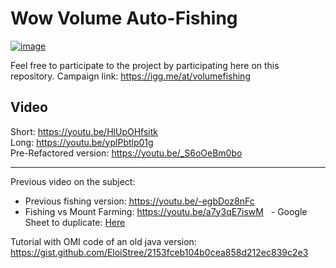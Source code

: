# Wow Volume Auto-Fishing

[![image](https://user-images.githubusercontent.com/20149493/200030566-d6df2a34-c2e3-40b8-ab1c-0242277cf491.png)](https://igg.me/at/volumefishing)

Feel free to participate to the project by participating here on this repository.
Campaign link: https://igg.me/at/volumefishing


## Video

Short: https://youtu.be/HlUpOHfsitk  
Long: https://youtu.be/yplPbtlp01g  
Pre-Refactored version: https://youtu.be/_S6oOeBm0bo  


---------------------------------

Previous video on the subject:
- Previous fishing version: https://youtu.be/-egbDoz8nFc
- Fishing vs Mount Farming: https://youtu.be/a7y3qE7iswM
  - Google Sheet to duplicate: [Here](https://docs.google.com/spreadsheets/d/e/2PACX-1vTJPRh3XCHMMfq7Sb7PREtL9negk4knJwoXd6dg3c0tDAPMDpTOK3ApfNYs3iw6stMN4NZDdUzgP1Uz/pubhtml)


Tutorial with OMI code of an old java version:
https://gist.github.com/EloiStree/2153fceb104b0cea858d212ec839c2e3
